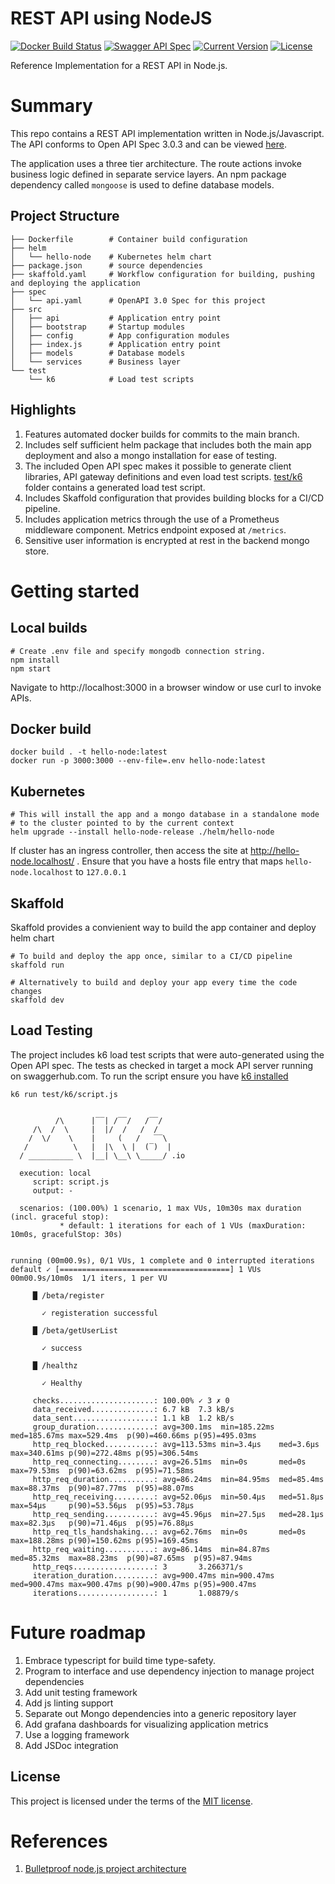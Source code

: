 REST API using NodeJS
============
[![Docker Build Status](https://img.shields.io/docker/cloud/build/ananthrs/hello-node)](https://hub.docker.com/repository/docker/ananthrs/hello-node/builds) [![Swagger API Spec](https://img.shields.io/swagger/valid/3.0?specUrl=https%3A%2F%2Fraw.githubusercontent.com%2Fananth-racherla%2Fhello-nodejs%2Fmain%2Fspec%2Fapi.yaml)](https://app.swaggerhub.com/apis-docs/ananthr/product/1.0.0) [![Current Version](https://img.shields.io/badge/version-1.0.0-blue.svg)](https://github.com/ananth-racherla/hello-nodejs) [![License](https://img.shields.io/github/license/ananth-racherla/hello-nodejs)](LICENSE)

Reference Implementation for a REST API in Node.js.

# Summary
This repo contains a REST API implementation written in Node.js/Javascript.  The API conforms to Open API Spec 3.0.3 and can be viewed [here](https://app.swaggerhub.com/apis-docs/ananthr/product/1.0.0).

The application uses a three tier architecture.  The route actions invoke business logic defined in separate service layers. An npm package dependency called `mongoose` is used to define database models.

## Project Structure
```
├── Dockerfile        # Container build configuration
├── helm
│   └── hello-node    # Kubernetes helm chart
├── package.json      # source dependencies
├── skaffold.yaml     # Workflow configuration for building, pushing and deploying the application
├── spec
│   └── api.yaml      # OpenAPI 3.0 Spec for this project
├── src
│   ├── api           # Application entry point
│   ├── bootstrap     # Startup modules
│   ├── config        # App configuration modules
│   ├── index.js      # Application entry point
│   ├── models        # Database models
│   └── services      # Business layer
└── test
    └── k6            # Load test scripts
```

## Highlights
1. Features automated docker builds for commits to the main branch.
2. Includes self sufficient helm package that includes both the main app deployment and also a mongo installation for ease of testing.
3. The included Open API spec makes it possible to generate client libraries, API gateway definitions and even load test scripts. [test/k6](test/k6) folder contains a generated load test script.
4. Includes Skaffold configuration that provides building blocks for a CI/CD pipeline.
5. Includes application metrics through the use of a Prometheus middleware component. Metrics endpoint exposed at `/metrics`.
6. Sensitive user information is encrypted at rest in the backend mongo store.

# Getting started

## Local builds
```
# Create .env file and specify mongodb connection string.
npm install
npm start
```
Navigate to http://localhost:3000 in a browser window or use curl to invoke APIs.

## Docker build

```
docker build . -t hello-node:latest
docker run -p 3000:3000 --env-file=.env hello-node:latest
```

## Kubernetes
```
# This will install the app and a mongo database in a standalone mode 
# to the cluster pointed to by the current context
helm upgrade --install hello-node-release ./helm/hello-node
```
If cluster has an ingress controller, then access the site at http://hello-node.localhost/ . Ensure that you have a hosts file entry that maps `hello-node.localhost` to `127.0.0.1`

## Skaffold
Skaffold provides a convienient way to build the app container and deploy helm chart
```
# To build and deploy the app once, similar to a CI/CD pipeline
skaffold run

# Alternatively to build and deploy your app every time the code changes
skaffold dev
```

## Load Testing
The project includes k6 load test scripts that were auto-generated using the Open API spec. The tests as checked in target a mock API server running on swaggerhub.com.
To run the script ensure you have [k6 installed](https://k6.io/docs/getting-started/installation)
```
k6 run test/k6/script.js


          /\      |‾‾| /‾‾/   /‾‾/   
     /\  /  \     |  |/  /   /  /    
    /  \/    \    |     (   /   ‾‾\  
   /          \   |  |\  \ |  (‾)  | 
  / __________ \  |__| \__\ \_____/ .io

  execution: local
     script: script.js
     output: -

  scenarios: (100.00%) 1 scenario, 1 max VUs, 10m30s max duration (incl. graceful stop):
           * default: 1 iterations for each of 1 VUs (maxDuration: 10m0s, gracefulStop: 30s)


running (00m00.9s), 0/1 VUs, 1 complete and 0 interrupted iterations
default ✓ [======================================] 1 VUs  00m00.9s/10m0s  1/1 iters, 1 per VU

     █ /beta/register

       ✓ registeration successful

     █ /beta/getUserList

       ✓ success

     █ /healthz

       ✓ Healthy

     checks.....................: 100.00% ✓ 3 ✗ 0
     data_received..............: 6.7 kB  7.3 kB/s
     data_sent..................: 1.1 kB  1.2 kB/s
     group_duration.............: avg=300.1ms  min=185.22ms med=185.67ms max=529.4ms  p(90)=460.66ms p(95)=495.03ms
     http_req_blocked...........: avg=113.53ms min=3.4µs    med=3.6µs    max=340.61ms p(90)=272.48ms p(95)=306.54ms
     http_req_connecting........: avg=26.51ms  min=0s       med=0s       max=79.53ms  p(90)=63.62ms  p(95)=71.58ms 
     http_req_duration..........: avg=86.24ms  min=84.95ms  med=85.4ms   max=88.37ms  p(90)=87.77ms  p(95)=88.07ms 
     http_req_receiving.........: avg=52.06µs  min=50.4µs   med=51.8µs   max=54µs     p(90)=53.56µs  p(95)=53.78µs 
     http_req_sending...........: avg=45.96µs  min=27.5µs   med=28.1µs   max=82.3µs   p(90)=71.46µs  p(95)=76.88µs 
     http_req_tls_handshaking...: avg=62.76ms  min=0s       med=0s       max=188.28ms p(90)=150.62ms p(95)=169.45ms
     http_req_waiting...........: avg=86.14ms  min=84.87ms  med=85.32ms  max=88.23ms  p(90)=87.65ms  p(95)=87.94ms 
     http_reqs..................: 3       3.266371/s
     iteration_duration.........: avg=900.47ms min=900.47ms med=900.47ms max=900.47ms p(90)=900.47ms p(95)=900.47ms
     iterations.................: 1       1.08879/s
```

# Future roadmap
1. Embrace typescript for build time type-safety.
2. Program to interface and use dependency injection to manage project dependencies
3. Add unit testing framework
4. Add js linting support
5. Separate out Mongo dependencies into a generic repository layer
6. Add grafana dashboards for visualizing application metrics
7. Use a logging framework 
8. Add JSDoc integration

## License
This project is licensed under the terms of the [MIT license](https://github.com/ananth-racherla/hello-nodejs/blob/main/LICENSE).

# References
1. [Bulletproof node.js project architecture](https://softwareontheroad.com/ideal-nodejs-project-structure/)
